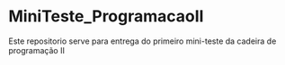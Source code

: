 # MiniTeste_ProgramacaoII
 Este repositorio serve para entrega do primeiro mini-teste da cadeira de programação II
